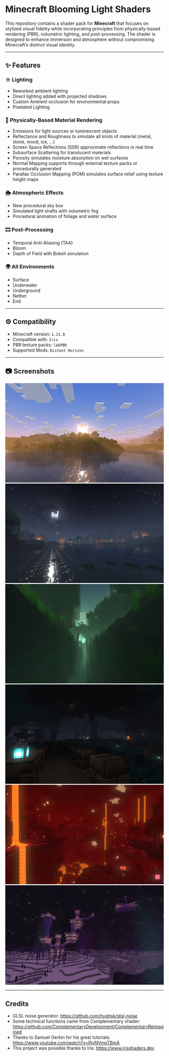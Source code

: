 #  Minecraft Blooming Light Shaders

This repository contains a shader pack for **Minecraft** that focuses on stylized visual fidelity while incorporating principles from physically-based rendering (PBR), volumetric lighting, and post-processing. The shader is designed to enhance immersion and atmosphere without compromising Minecraft’s distinct visual identity.

---

## ✨ Features

### ☀️ Lighting

- Reworked ambient lighting
- Direct lighting added with projected shadows
- Custom Ambient occlusion for environmental props
- Pixelated Lighting

### 🧱 Physically-Based Material Rendering

- Emissions for light sources or luminescent objects
- Reflectance and Roughness to simulate all kinds of material (metal, stone, wood, ice, ...)
- Screen Space Reflections (SSR) approximate reflections in real time
- Subsurface Scattering for translucent materials
- Porosity simulates moisture absorption on wet surfaces
- Normal Mapping supports through external texture packs or procedurally generated
- Parallax Occlusion Mapping (POM) simulates surface relief using texture height maps

### 🌦️ Atmospheric Effects

- New procedural sky box
- Simulated light shafts with volumetric fog
- Procedural animation of foliage and water surface

### 🎞️ Post-Processing

- Temporal Anti-Aliasing (TAA)
- Bloom
- Depth of Field with Bokeh simulation

### 🌍 All Environments

- Surface
- Underwater
- Underground
- Nether
- End

---

## ⚙️ Compatibility

- Minecraft version: `1.21.8`  
- Compatible with: `Iris`
- PBR texture packs: `labPBR`
- Supported Mods: `Distant Horizon`

---

## 📷 Screenshots

![day](images/coverON_low.png)
![night](images/villageON_low.png)
![underwater](images/mangroveON_low.png)
![underground](images/deepdarkON_low.png)
![nether](images/netherredforestON_low.png)
![end](images/endcityON_low.png)

---

## Credits

- GLSL noise generator: https://github.com/hughsk/glsl-noise
- Some technical functions came from Complementary shader: https://github.com/ComplementaryDevelopment/ComplementaryReimagined
- Thanks to Samuel Gerkin for his great tutorials: https://www.youtube.com/watch?v=RjyNVmsTBmA
- This project was possible thanks to Iris: https://www.irisshaders.dev
